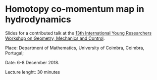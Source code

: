 # Homotopy co-momentum map in hydrodynamics

Slides for a contributed talk at the [13th International Young Researchers Workshop on Geometry, Mechanics and Control](http://www.uc.pt/en/congressos/13yrw).

Place: Department of Mathematics, University of Coimbra, Coimbra, Portugal;

Date: 6-8 December  2018.

Lecture lenght: 30 minutes

